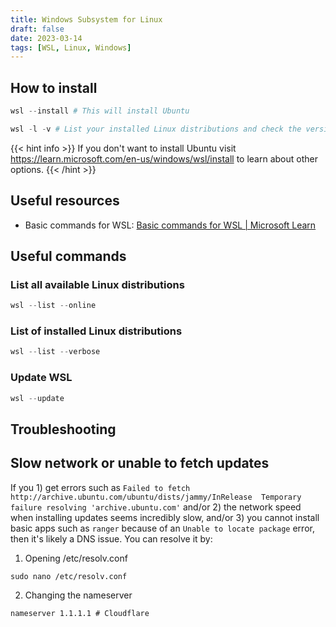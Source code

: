 ```yaml
---
title: Windows Subsystem for Linux
draft: false
date: 2023-03-14
tags: [WSL, Linux, Windows]
---
```

## How to install
```powershell
wsl --install # This will install Ubuntu

wsl -l -v # List your installed Linux distributions and check the version of WSL each is set to
```

{{< hint info >}}
If you don't want to install Ubuntu visit https://learn.microsoft.com/en-us/windows/wsl/install to learn about other options.
{{< /hint >}}


## Useful resources
- Basic commands for WSL: [Basic commands for WSL | Microsoft Learn](https://learn.microsoft.com/en-us/windows/wsl/basic-commands#list-installed-linux-distributions)

## Useful commands
### List all available Linux distributions
```powershell
wsl --list --online
```

### List of installed Linux distributions

```powershell
wsl --list --verbose
```

### Update WSL
```powershell
wsl --update
```

## Troubleshooting

## Slow network or unable to fetch updates

If you 1) get errors such as `Failed to fetch http://archive.ubuntu.com/ubuntu/dists/jammy/InRelease  Temporary failure resolving 'archive.ubuntu.com'` and/or 2) the network speed when installing updates seems incredibly slow, and/or 3) you cannot install basic apps such as `ranger` because of an `Unable to locate package` error, then it's likely a DNS issue. You can resolve it by:

1. Opening /etc/resolv.conf
```shell
sudo nano /etc/resolv.conf   
```

2. Changing the nameserver
```shell
nameserver 1.1.1.1 # Cloudflare
```

